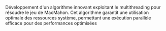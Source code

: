 Développement d'un algorithme innovant exploitant le multithreading pour
résoudre le jeu de MacMahon.
Cet algorithme garantit une utilisation optimale des ressources système,
permettant une exécution parallèle efficace pour des performances optimisées
